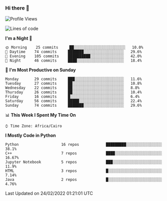 ### Hi there 👋

<!--
**AMR-KELEG/AMR-KELEG** is a ✨ _special_ ✨ repository because its `README.md` (this file) appears on your GitHub profile.

Here are some ideas to get you started:

- 🔭 I’m currently working on ...
- 🌱 I’m currently learning ...
- 👯 I’m looking to collaborate on ...
- 🤔 I’m looking for help with ...
- 💬 Ask me about ...
- 📫 How to reach me: ...
- 😄 Pronouns: ...
- ⚡ Fun fact: ...
-->

<!--START_SECTION:waka-->
![Profile Views](http://img.shields.io/badge/Profile%20Views-2-blue)

![Lines of code](https://img.shields.io/badge/From%20Hello%20World%20I%27ve%20Written-2%20Million%20lines%20of%20code-blue)

**I'm a Night 🦉** 

```text
🌞 Morning    25 commits     ██░░░░░░░░░░░░░░░░░░░░░░░   10.0% 
🌆 Daytime    74 commits     ███████░░░░░░░░░░░░░░░░░░   29.6% 
🌃 Evening    105 commits    ██████████░░░░░░░░░░░░░░░   42.0% 
🌙 Night      46 commits     ████░░░░░░░░░░░░░░░░░░░░░   18.4%

```
📅 **I'm Most Productive on Sunday** 

```text
Monday       29 commits     ███░░░░░░░░░░░░░░░░░░░░░░   11.6% 
Tuesday      27 commits     ██░░░░░░░░░░░░░░░░░░░░░░░   10.8% 
Wednesday    22 commits     ██░░░░░░░░░░░░░░░░░░░░░░░   8.8% 
Thursday     26 commits     ██░░░░░░░░░░░░░░░░░░░░░░░   10.4% 
Friday       16 commits     █░░░░░░░░░░░░░░░░░░░░░░░░   6.4% 
Saturday     56 commits     █████░░░░░░░░░░░░░░░░░░░░   22.4% 
Sunday       74 commits     ███████░░░░░░░░░░░░░░░░░░   29.6%

```


📊 **This Week I Spent My Time On** 

```text
⌚︎ Time Zone: Africa/Cairo

```

**I Mostly Code in Python** 

```text
Python                   16 repos            █████████░░░░░░░░░░░░░░░░   38.1% 
C++                      7 repos             ████░░░░░░░░░░░░░░░░░░░░░   16.67% 
Jupyter Notebook         5 repos             ███░░░░░░░░░░░░░░░░░░░░░░   11.9% 
HTML                     3 repos             █░░░░░░░░░░░░░░░░░░░░░░░░   7.14% 
Java                     2 repos             █░░░░░░░░░░░░░░░░░░░░░░░░   4.76%

```



 Last Updated on 24/02/2022 01:21:01 UTC
<!--END_SECTION:waka-->
